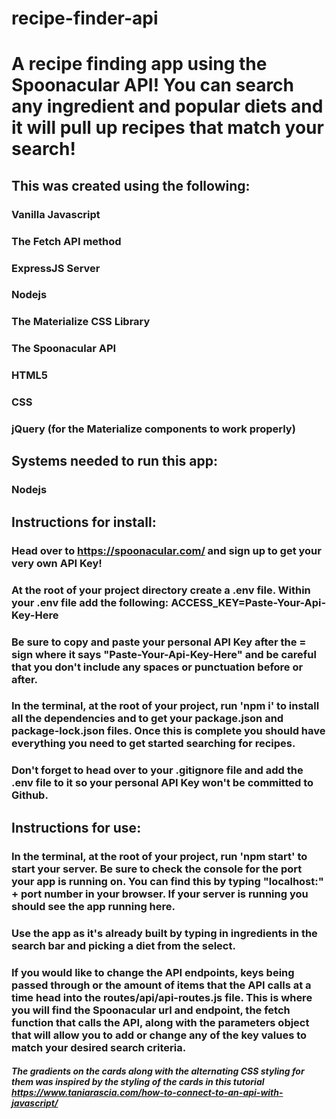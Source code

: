 # recipe-finder-api

# A recipe finding app using the Spoonacular API! You can search any ingredient and popular diets and it will pull up recipes that match your search!

## This was created using the following:
### Vanilla Javascript
### The Fetch API method
### ExpressJS Server
### Nodejs
### The Materialize CSS Library
### The Spoonacular API
### HTML5
### CSS
### jQuery (for the Materialize components to work properly)

## Systems needed to run this app:
### Nodejs

## Instructions for install:  
### Head over to https://spoonacular.com/ and sign up to get your very own API Key!
### At the root of your project directory create a .env file. Within your .env file add the following: ACCESS_KEY=Paste-Your-Api-Key-Here 
### Be sure to copy and paste your personal API Key after the = sign where it says "Paste-Your-Api-Key-Here" and be careful that you don't include any spaces or punctuation before or after.
### In the terminal, at the root of your project, run 'npm i' to install all the dependencies and to get your package.json and package-lock.json files. Once this is complete you should have everything you need to get started searching for recipes.
 ### Don't forget to head over to your .gitignore file and add the .env file to it so your personal API Key won't be committed to Github.

 ## Instructions for use:
 ### In the terminal, at the root of your project, run 'npm start' to start your server. Be sure to check the console for the port your app is running on. You can find this by typing "localhost:" + port number in your browser. If your server is running you should see the app running here.
 ### Use the app as it's already built by typing in ingredients in the search bar and picking a diet from the select.
 ### If you would like to change the API endpoints, keys being passed through or the amount of items that the API calls at a time head into the routes/api/api-routes.js file. This is where you will find the Spoonacular url and endpoint, the fetch function that calls the API, along with the parameters object that will allow you to add or change any of the key values to match your desired search criteria.


 ##### The gradients on the cards along with the alternating CSS styling for them was inspired by the styling of the cards in this tutorial https://www.taniarascia.com/how-to-connect-to-an-api-with-javascript/
